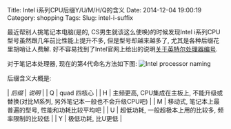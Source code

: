 Title: Intel i系列CPU后缀Y/U/M/H/Q的含义
Date: 2014-12-04 19:00:19
Category: shopping
Tags: 
Slug: intel-i-suffix


最近帮别人挑笔记本电脑(是的, CS男生就该这么使唤)的时候发现Intel i系列CPU型号虽然跟几年前比性能上提升不多, 但是型号却越来越多了, 尤其是各种后缀花里胡哨让人费解. 好不容易找到了Intel官网上给出的说明[关于英特尔处理器编号](http://www.intel.cn/content/www/cn/zh/processors/processor-numbers.html).

对于笔记本处理器, 现在的第4代命名方法如下图:
![Intel processor naming]({filename}/images/intel-processor-naming.jpg)

后缀含义大概是:

| *后缀* | *说明* |
| Q | quad 四核心 |
| H | 主频更高, CPU集成在主板上, 不能升级或替换(对比M系列, 另外笔记本一般也不会升级CPU吧) |
| M | 移动式, 笔记本上最普遍的型号, 性能和功耗比较平均吧 |
| U | 超低功耗, 一般超极本上用的比较多, 频率限制的比较低 |
| Y | 极低功耗, 比U更低 |
